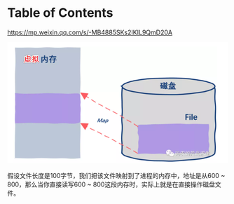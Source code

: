 # Table of Contents







https://mp.weixin.qq.com/s/-MB4885SKs2IKIL9QmD20A





![1635557984705](.images/1635557984705.png)




 假设文件长度是100字节，我们把该文件映射到了进程的内存中，地址是从600 ~ 800，那么当你直接读写600 ~ 800这段内存时，实际上就是在直接操作磁盘文件。 





